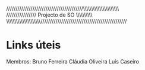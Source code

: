  /////////////////////////////////////////\\\\\\\\\\\\\\\\\\\\\\\\\\\\\\\\\\\\\\\\\\\\\
////////////////                 Projecto de SO                    \\\\\\\\\\\\\\\\\\\\\
\\\\\\\\\\\\\\\\\\\\\\\\\\\\\\\\\\\\\\\\\\//////////////////////////////////////////////

# Links úteis

Membros:
Bruno Ferreira
Cláudia Oliveira
Luís Caseiro

